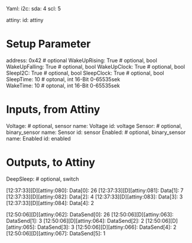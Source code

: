 Yaml:
i2c:
  sda: 4
  scl: 5

attiny:
  id: attiny
  # Setup Parameter
  address: 0x42         # optional
  WakeUpRising: True    # optional, bool
  WakeUpFalling: True   # optional, bool
  WakeUpClock: True     # optional, bool
  SleepI2C: True        # optional, bool
  SleepClock: True      # optional, bool
  SleepTime: 10         # optonal, int 16-Bit 0-65535sek  
  WakeTime: 10         # optonal, int 16-Bit 0-65535sek

  # Inputs, from Attiny
  Voltage:              # optional, sensor
    name: Voltage
    id: voltage
  Sensor:               # optional, binary_sensor
    name: Sensor
    id: sensor
  Enabled:              # optional, binary_sensor
    name: Enabled
    id: enabled

# Outputs, to Attiny
  DeepSleep:            # optional, switch
    


[12:37:33][D][attiny:080]: Data[0]: 26
[12:37:33][D][attiny:081]: Data[1]: 7
[12:37:33][D][attiny:082]: Data[2]: 4
[12:37:33][D][attiny:083]: Data[3]: 3
[12:37:33][D][attiny:084]: Data[4]: 2

[12:50:06][D][attiny:062]: DataSend[0]: 26
[12:50:06][D][attiny:063]: DataSend[1]: 3
[12:50:06][D][attiny:064]: DataSend[2]: 2
[12:50:06][D][attiny:065]: DataSend[3]: 3
[12:50:06][D][attiny:066]: DataSend[4]: 2
[12:50:06][D][attiny:067]: DataSend[5]: 1

